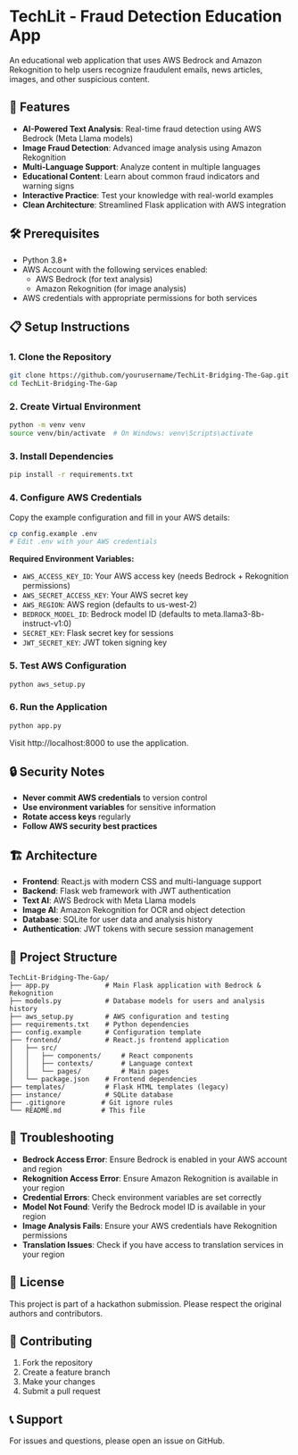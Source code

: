 # TechLit - Fraud Detection Education App

An educational web application that uses AWS Bedrock and Amazon Rekognition to help users recognize fraudulent emails, news articles, images, and other suspicious content.

## 🚀 Features

- **AI-Powered Text Analysis**: Real-time fraud detection using AWS Bedrock (Meta Llama models)
- **Image Fraud Detection**: Advanced image analysis using Amazon Rekognition
- **Multi-Language Support**: Analyze content in multiple languages
- **Educational Content**: Learn about common fraud indicators and warning signs
- **Interactive Practice**: Test your knowledge with real-world examples
- **Clean Architecture**: Streamlined Flask application with AWS integration

## 🛠️ Prerequisites

- Python 3.8+
- AWS Account with the following services enabled:
  - AWS Bedrock (for text analysis)
  - Amazon Rekognition (for image analysis)
- AWS credentials with appropriate permissions for both services

## 📋 Setup Instructions

### 1. Clone the Repository
```bash
git clone https://github.com/yourusername/TechLit-Bridging-The-Gap.git
cd TechLit-Bridging-The-Gap
```

### 2. Create Virtual Environment
```bash
python -m venv venv
source venv/bin/activate  # On Windows: venv\Scripts\activate
```

### 3. Install Dependencies
```bash
pip install -r requirements.txt
```

### 4. Configure AWS Credentials
Copy the example configuration and fill in your AWS details:
```bash
cp config.example .env
# Edit .env with your AWS credentials
```

**Required Environment Variables:**
- `AWS_ACCESS_KEY_ID`: Your AWS access key (needs Bedrock + Rekognition permissions)
- `AWS_SECRET_ACCESS_KEY`: Your AWS secret key
- `AWS_REGION`: AWS region (defaults to us-west-2)
- `BEDROCK_MODEL_ID`: Bedrock model ID (defaults to meta.llama3-8b-instruct-v1:0)
- `SECRET_KEY`: Flask secret key for sessions
- `JWT_SECRET_KEY`: JWT token signing key

### 5. Test AWS Configuration
```bash
python aws_setup.py
```

### 6. Run the Application
```bash
python app.py
```

Visit http://localhost:8000 to use the application.

## 🔒 Security Notes

- **Never commit AWS credentials** to version control
- **Use environment variables** for sensitive information
- **Rotate access keys** regularly
- **Follow AWS security best practices**

## 🏗️ Architecture

- **Frontend**: React.js with modern CSS and multi-language support
- **Backend**: Flask web framework with JWT authentication
- **Text AI**: AWS Bedrock with Meta Llama models
- **Image AI**: Amazon Rekognition for OCR and object detection
- **Database**: SQLite for user data and analysis history
- **Authentication**: JWT tokens with secure session management

## 📁 Project Structure

```
TechLit-Bridging-The-Gap/
├── app.py              # Main Flask application with Bedrock & Rekognition
├── models.py           # Database models for users and analysis history
├── aws_setup.py        # AWS configuration and testing
├── requirements.txt    # Python dependencies
├── config.example      # Configuration template
├── frontend/           # React.js frontend application
│   ├── src/
│   │   ├── components/     # React components
│   │   ├── contexts/       # Language context
│   │   └── pages/          # Main pages
│   └── package.json    # Frontend dependencies
├── templates/          # Flask HTML templates (legacy)
├── instance/           # SQLite database
├── .gitignore         # Git ignore rules
└── README.md          # This file
```

## 🐛 Troubleshooting

- **Bedrock Access Error**: Ensure Bedrock is enabled in your AWS account and region
- **Rekognition Access Error**: Ensure Amazon Rekognition is available in your region
- **Credential Errors**: Check environment variables are set correctly
- **Model Not Found**: Verify the Bedrock model ID is available in your region
- **Image Analysis Fails**: Ensure your AWS credentials have Rekognition permissions
- **Translation Issues**: Check if you have access to translation services in your region

## 📝 License

This project is part of a hackathon submission. Please respect the original authors and contributors.

## 🤝 Contributing

1. Fork the repository
2. Create a feature branch
3. Make your changes
4. Submit a pull request

## 📞 Support

For issues and questions, please open an issue on GitHub.